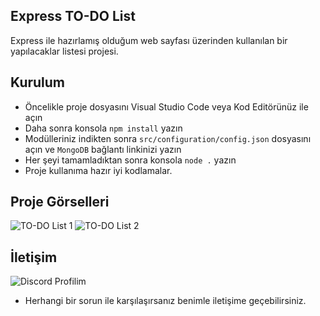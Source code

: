 ## Express TO-DO List
Express ile hazırlamış olduğum web sayfası üzerinden kullanılan bir yapılacaklar listesi projesi.
## Kurulum
- Öncelikle proje dosyasını Visual Studio Code veya Kod Editörünüz ile açın
- Daha sonra konsola `npm install` yazın
- Modülleriniz indikten sonra `src/configuration/config.json` dosyasını açın ve `MongoDB` bağlantı linkinizi yazın
- Her şeyi tamamladıktan sonra konsola `node .` yazın
- Proje kullanıma hazır iyi kodlamalar.
## Proje Görselleri
![TO-DO List 1](https://cdn.discordapp.com/attachments/996132843644268544/996132870852718642/1.PNG)
![TO-DO List 2](https://cdn.discordapp.com/attachments/996132843644268544/996132871079206974/2.PNG)
## İletişim
![Discord Profilim](discord.com/users/962483267683119105)
- Herhangi bir sorun ile karşılaşırsanız benimle iletişime geçebilirsiniz.
